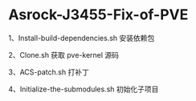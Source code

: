 # Asrock-J3455-Fix-of-PVE
1、Install-build-dependencies.sh 安装依赖包

2、Clone.sh 获取 pve-kernel 源码

3、ACS-patch.sh 打补丁

4、Initialize-the-submodules.sh 初始化子项目

